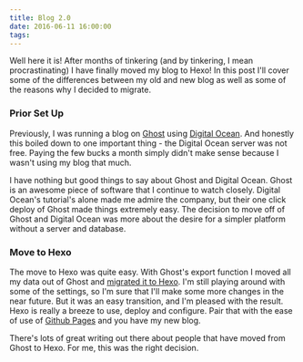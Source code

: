 ```yaml
---
title: Blog 2.0
date: 2016-06-11 16:00:00
tags:
---
```

Well here it is! After months of tinkering (and by tinkering, I mean
  procrastinating) I have finally moved my blog to Hexo! In this post I'll cover
  some of the differences between my old and new blog as well as some of the
  reasons why I decided to migrate.  

### Prior Set Up
Previously, I was running a blog on [Ghost](https://ghost.org/) using
[Digital Ocean](https://www.digitalocean.com/). And honestly this boiled down to
one important thing - the Digital Ocean server was not free. Paying the few bucks
a month simply didn't make sense because I wasn't using my blog that much.

I have nothing but good things to say about Ghost and Digital Ocean. Ghost is an
awesome piece of software that I continue to watch closely. Digital Ocean's
tutorial's alone made me admire the company, but their one click deploy of
Ghost made things extremely easy. The decision to move off of Ghost and Digital
Ocean was more about the desire for a simpler platform without a server and database.

### Move to Hexo
The move to Hexo was quite easy. With Ghost's export function I moved all my data
out of Ghost and [migrated it to Hexo](https://github.com/jasonslyvia/hexo-migrator-ghost).
I'm still playing around with some of the settings, so I'm sure that I'll make
some more changes in the near future. But it was an easy transition, and I'm
pleased with the result. Hexo is really a breeze to use, deploy and configure.
Pair that with the ease of use of [Github Pages](https://pages.github.com/) and
you have my new blog.

There's lots of great writing out there about people that have moved from Ghost
to Hexo. For me, this was the right decision.
